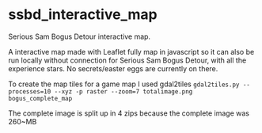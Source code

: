 # ssbd_interactive_map
Serious Sam Bogus Detour interactive map.

A interactive map made with Leaflet fully map in javascript so it can also be run locally without connection for Serious Sam Bogus Detour, with all the experience stars. 
No secrets/easter eggs are currently on there.

To create the map tiles for a game map I used gdal2tiles `gdal2tiles.py --processes=10 --xyz -p raster --zoom=7 totalimage.png bogus_complete_map`

The complete image is split up in 4 zips because the complete image was 260~MB
